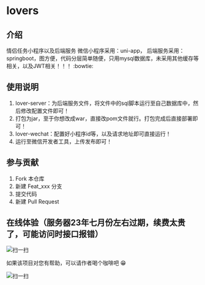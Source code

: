# lovers

## 介绍
情侣任务小程序以及后端服务
微信小程序采用：uni-app，
后端服务采用：springboot，图方便，代码分层简单随便，只用mysql数据库，未采用其他缓存等相关，以及JWT相关！！！ :bowtie: 

## 使用说明

1.  lover-server：为后端服务文件，将文件中的sql脚本运行至自己数据库中，然后修改配置文件即可！
2.  打包为jar，至于你想改成war，直接改pom文件就行。打包完成后直接部署即可！
3.  lover-wechat：配置好小程序id等，以及请求地址即可直接运行！
4.  运行至微信开发者工具，上传发布即可！
## 参与贡献

1.  Fork 本仓库
2.  新建 Feat_xxx 分支
3.  提交代码
4.  新建 Pull Request


## 在线体验（服务器23年七月份左右过期，续费太贵了，可能访问时接口报错）
![扫一扫](https://foruda.gitee.com/images/1667381978046345592/918cf41a_5719471.jpeg "gh_a8aa5a2c5afa_258.jpg")

如果该项目对您有帮助，可以请作者喝个咖啡吧 :grin: 

![扫一扫](https://foruda.gitee.com/images/1667384807347197234/a8d3b06c_5719471.jpeg "微信图片_20221102182613.jpg")
